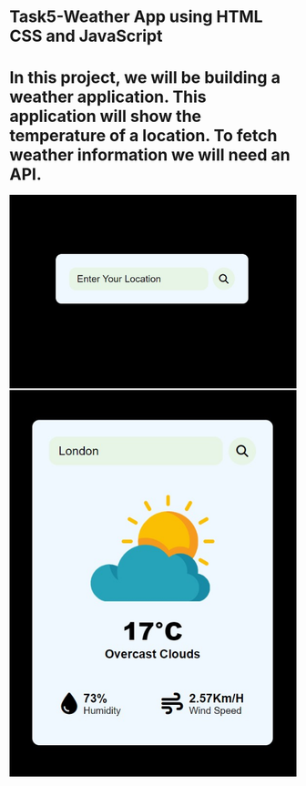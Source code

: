 <h1>Task5-Weather App using HTML CSS and JavaScript</h1>
<h1>In this project, we will be
building a weather application. This
application will show the temperature of a
location. To fetch weather information we
will need an API.</h1>

![logo](https://github.com/prajinpatil42/Weather_App/blob/main/WeatherAppSearchBox.jpg)
<br>
![logo](https://github.com/prajinpatil42/Weather_App/blob/main/Weather_APP.jpg)

